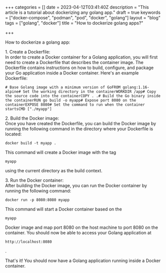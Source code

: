 +++
categories = []
date = 2023-04-12T03:41:40Z
description = "This article is a tutorial about dockerizing any golang app."
draft = true
keywords = ["docker-compose", "podman", "pod", "docker", "golang"]
layout = "blog"
tags = ["golang", "docker"]
title = "How to dockerize golang apps?"

+++

How to dockerize a golang app:

1\. Create a Dockerfile:   
In order to create a Docker container for a Golang application, you will first need to create a Dockerfile that describes the container image. The Dockerfile contains instructions on how to build, configure, and package your Go application inside a Docker container. Here's an example Dockerfile:

    # Base Golang image with a minimum version of GoFROM golang:1.16-alpine# Set the working directory in the containerWORKDIR /app# Copy the source code into the containerCOPY . .# Build the Go binary inside the containerRUN go build -o myapp# Expose port 8080 on the containerEXPOSE 8080# Set the command to run when the container startsCMD ["./myapp"]

  
  
2\. Build the Docker image:   
Once you have created the Dockerfile, you can build the Docker image by running the following command in the directory where your Dockerfile is located:

    docker build -t myapp .

  
  
This command will create a Docker image with the tag 

    myapp

 using the current directory as the build context.  
  
3\. Run the Docker container:  
After building the Docker image, you can run the Docker container by running the following command:

    docker run -p 8080:8080 myapp

  
  
This command will start a Docker container based on the 

    myapp

 Docker image and map port 8080 on the host machine to port 8080 on the container. You should now be able to access your Golang application at 

    http://localhost:8080

.  
  
That's it! You should now have a Golang application running inside a Docker container.